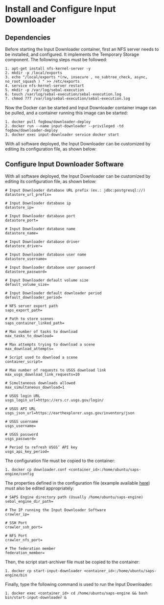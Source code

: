 # Install and Configure Input Downloader

## Dependencies
Before starting the Input Downloader container, first an NFS server needs to be installed, and configured. It implements the Temporary Storage component. The following steps must be followed:
	
  ```
  1. apt-get install nfs-kernel-server -y
  2. mkdir -p /local/exports
  3. echo "/local/exports *(rw, insecure , no_subtree_check, async, no_root_squash ) " >> /etc/exports
  4. service nfs-kernel-server restart
  5. mkdir -p /var/log/sebal-execution
  6. touch /var/log/sebal-execution/sebal-execution.log
  7. chmod 777 /var/log/sebal-execution/sebal-execution.log
  ```
  
Now the Docker can be started and Input Downloader container image can be pulled, and a container running this image can be started:

  ```
  1. docker pull fogbow/downloader-deploy
  2. docker run --name input-downloader --privileged -td fogbow/downloader-deploy
  3. docker exec input-downloader service docker start
  ```

With all software deployed, the Input Downloader can be customized by editing its configuration file, as shown below:

## Configure Input Downloader Software
With all software deployed, the Input Downloader can be customized by editing its configuration file, as shown below: 

  ```
  # Input Downloader database URL prefix (ex.: jdbc:postgresql://)
  datastore_url_prefix=

  # Input Downloader database ip
  datastore_ip=

  # Input Downloader database port
  datastore_port=

  # Input Downloader database name
  datastore_name=

  # Input Downloader database driver
  datastore_driver=

  # Input Downloader database user name
  datastore_username=

  # Input Downloader database user password
  datastore_password=

  # Input Downloader default volume size
  default_volume_size=

  # Input Downloader default downloader period
  default_downloader_period=

  # NFS server export path
  saps_export_path=

  # Path to store scenes
  saps_container_linked_path=

  # Max number of tasks to download
  max_tasks_to_download=

  # Max attempts trying to download a scene
  max_download_attempts=

  # Script used to download a scene
  container_script=

  # Max number of requests to USGS download link
  max_usgs_download_link_requests=10

  # Simultaneous downloads allowed
  max_simultaneous_download=1

  # USGS login URL
  usgs_login_url=https://ers.cr.usgs.gov/login/

  # USGS API URL
  usgs_json_url=https://earthexplorer.usgs.gov/inventory/json

  # USGS username
  usgs_username=

  # USGS password
  usgs_password=

  # Period to refresh USGS’ API key
  usgs_api_key_period=
  ```

The configuration file must be copied to the container:

  ```
  1. docker cp downloader.conf <container_id>:/home/ubuntu/saps-engine/config
  ```

The properties defined in the configuration file (example available [here](../examples/downloader.conf.example)) must also be edited appropriately:

  ```
  # SAPS Engine directory path (Usually /home/ubuntu/saps-engine)
  sebal_engine_dir_path=

  # The IP running the Input Downloader Software
  crawler_ip=

  # SSH Port
  crawler_ssh_port=

  # NFS Port
  crawler_nfs_port=

  # The federation member
  federation_member=
  ```

Then, the script start-archiver file must be copied to the container:

  ```
  1. docker cp start-input-downloader <container_id>:/home/ubuntu/saps-engine/bin
  ```

Finally, type the following command is used to run the Input Downloader:

  ```
  1. docker exec <container_id> cd /home/ubuntu/saps-engine && bash bin/start-input-downloader &
  ```

